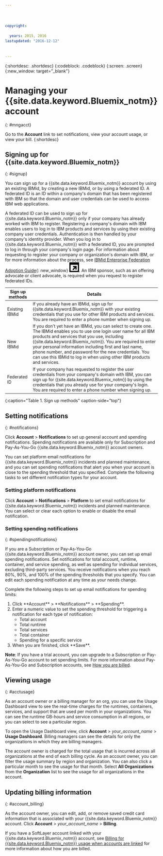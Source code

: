 ```yaml
---



copyright:

  years: 2015, 2016
lastupdated: "2016-12-12"  


---
```


{:shortdesc: .shortdesc}
{:codeblock: .codeblock}
{:screen: .screen}
{:new_window: target="_blank"}

# Managing your {{site.data.keyword.Bluemix_notm}} account
{: #mngacct}

Go to the **Account** link to set notifications, view your account usage, or view your bill.
{:shortdesc}

## Signing up for {{site.data.keyword.Bluemix_notm}}
{: #signup}

You can sign up for a {{site.data.keyword.Bluemix_notm}} account by using an existing IBMid, by creating a new IBMid, or by using a federated ID. A federated ID is an ID within a company's domain that has been registered with IBM so that the domain and user credentials can be used to access IBM web applications.  

A federated ID can be used to sign up for {{site.data.keyword.Bluemix_notm}} only if your company has already worked with IBM to register.  Registering a company's domain with IBM enables users to log in to IBM products and services by using their existing company user credentials. Authentication is then handled by your company's identity provider. When you log in to {{site.data.keyword.Bluemix_notm}} with a federated ID, you are prompted to log in through your company's login page. For information about requesting to register your company or organization's domain with IBM, or for more information about the process, see [IBMid Enterprise Federation Adoption Guide](https://ibm.box.com/v/IBMid-Federation-Guide){: new_window} ![External link icon](../icons/launch-glyph.svg). An IBM sponsor, such as an offering advocate or client advocate, is required when you request to register federated IDs.

| Sign up methods | Details |    
|-----------------|---------|
|Existing IBMid | If you already have an IBMid, sign up for {{site.data.keyword.Bluemix_notm}} with your existing credentials that you use for other IBM products and services. You are required to enter a phone number when signing up. |
|New IBMid | If you don't yet have an IBMid, you can select to create one. The IBMid enables you to use one login user name for all IBM products and services that you use, including {{site.data.keyword.Bluemix_notm}}. You are required to enter your personal information including first and last name, phone number, and password for the new credentials. You can use this IBMid to log in when using other IBM products and services.  |
|Federated ID | If your company has requested to register the user credentials from your company's domain with IBM, you can sign up for {{site.data.keyword.Bluemix_notm}} by using the credentials that you already use for your company's login. You are required to enter a phone number when signing up. |
{:caption="Table 1. Sign up methods" caption-side="top"}

## Setting notifications
{: #notifications}

Click **Account** &gt; **Notifications** to set up general account and spending notifications. Spending notifications are available only for Subscription and Pay-As-You-Go {{site.data.keyword.Bluemix_notm}} account owners.

You can set platform email notifications for {{site.data.keyword.Bluemix_notm}} incidents and planned maintenance, and you can set spending notifications that alert you when your account is close to the spending threshold that you specified. Complete the following tasks to set different notification types for your account.

### Setting platform notifications

Click **Account** &gt; **Notifications** &gt; **Platform** to set email notifications for {{site.data.keyword.Bluemix_notm}} incidents and planned maintenance. You can select or clear each option to enable or disable the email notification.

### Setting spending notifications
{: #spendingnotifications}

If you are a Subscription or Pay-As-You-Go {{site.data.keyword.Bluemix_notm}} account owner, you can set up email spending notifications. Set notifications for total account, runtime, container, and service spending, as well as spending for individual services, excluding third-party services. You receive notifications when you reach 80%, 90%, and 100% of the spending thresholds that you specify. You can edit each spending notification at any time as your needs change.

Complete the following steps to set up email notifications for spending limits:

<ol>
<li>Click **Account** &gt; **Notifications** &gt; **Spending**.</li>
<li>Enter a numeric value to set the spending threshold for triggering a notification for each type of notification:<br />
<ul>
<li>Total account</li>
<li>Total runtime</li>
<li>Total services</li>
<li>Total container</li>
<li>Spending for a specific service</li>
</ul>
</li>
<li>When you are finished, click **Save**.</li>
</ol>

**Note**: If you have a trial account, you can upgrade to a Subscription or Pay-As-You-Go account to set spending limits. For more information about Pay-As-You-Go and Subscription accounts, see [How you are billed](/docs/pricing/index.html#pay-accounts).

## Viewing usage
{: #acctusage}

As an account owner or a billing manager for an org, you can use the Usage Dashboard view to see the real-time charges for the runtimes, containers, services, and support that are used per month in your organizations. You can see the runtime GB-hours and service consumption in all regions, or you can select to see a particular region.

To open the Usage Dashboard view, click **Account** &gt; *your_account_name* &gt; **Usage Dashboard**. Billing managers can see the details for only the organizations in which they are billing managers.

The account owner is charged for the total usage that is incurred across all organizations at the end of each billing cycle. As an account owner, you can filter the usage summary by region and organization. You can also click a particular month to see the usage for that month. Select **All Organizations** from the **Organization** list to see the usage for all organizations in the account.

## Updating billing information
{: #account_billing}

As the account owner, you can edit, add, or remove saved credit card information that is associated with your {{site.data.keyword.Bluemix_notm}} account. Click **Account** &gt; *your_account_name* &gt; **Billing**.

If you have a SoftLayer account linked with your {{site.data.keyword.Bluemix_notm}} account, see [Billing for {{site.data.keyword.Bluemix_notm}} usage when accounts are linked](/docs/admin/softlayerlink.html#bill_usage) for more information about how you are billed.
